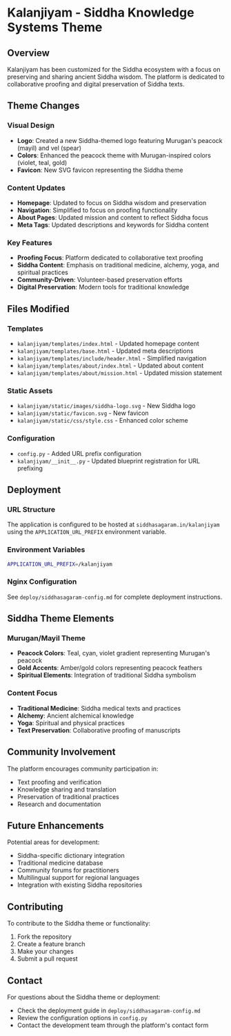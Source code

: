 # Kalanjiyam - Siddha Knowledge Systems Theme

## Overview

Kalanjiyam has been customized for the Siddha ecosystem with a focus on preserving and sharing ancient Siddha wisdom. The platform is dedicated to collaborative proofing and digital preservation of Siddha texts.

## Theme Changes

### Visual Design
- **Logo**: Created a new Siddha-themed logo featuring Murugan's peacock (mayil) and vel (spear)
- **Colors**: Enhanced the peacock theme with Murugan-inspired colors (violet, teal, gold)
- **Favicon**: New SVG favicon representing the Siddha theme

### Content Updates
- **Homepage**: Updated to focus on Siddha wisdom and preservation
- **Navigation**: Simplified to focus on proofing functionality
- **About Pages**: Updated mission and content to reflect Siddha focus
- **Meta Tags**: Updated descriptions and keywords for Siddha content

### Key Features
- **Proofing Focus**: Platform dedicated to collaborative text proofing
- **Siddha Content**: Emphasis on traditional medicine, alchemy, yoga, and spiritual practices
- **Community-Driven**: Volunteer-based preservation efforts
- **Digital Preservation**: Modern tools for traditional knowledge

## Files Modified

### Templates
- `kalanjiyam/templates/index.html` - Updated homepage content
- `kalanjiyam/templates/base.html` - Updated meta descriptions
- `kalanjiyam/templates/include/header.html` - Simplified navigation
- `kalanjiyam/templates/about/index.html` - Updated about content
- `kalanjiyam/templates/about/mission.html` - Updated mission statement

### Static Assets
- `kalanjiyam/static/images/siddha-logo.svg` - New Siddha logo
- `kalanjiyam/static/favicon.svg` - New favicon
- `kalanjiyam/static/css/style.css` - Enhanced color scheme

### Configuration
- `config.py` - Added URL prefix configuration
- `kalanjiyam/__init__.py` - Updated blueprint registration for URL prefixing

## Deployment

### URL Structure
The application is configured to be hosted at `siddhasagaram.in/kalanjiyam` using the `APPLICATION_URL_PREFIX` environment variable.

### Environment Variables
```bash
APPLICATION_URL_PREFIX=/kalanjiyam
```

### Nginx Configuration
See `deploy/siddhasagaram-config.md` for complete deployment instructions.

## Siddha Theme Elements

### Murugan/Mayil Theme
- **Peacock Colors**: Teal, cyan, violet gradient representing Murugan's peacock
- **Gold Accents**: Amber/gold colors representing peacock feathers
- **Spiritual Elements**: Integration of traditional Siddha symbolism

### Content Focus
- **Traditional Medicine**: Siddha medical texts and practices
- **Alchemy**: Ancient alchemical knowledge
- **Yoga**: Spiritual and physical practices
- **Text Preservation**: Collaborative proofing of manuscripts

## Community Involvement

The platform encourages community participation in:
- Text proofing and verification
- Knowledge sharing and translation
- Preservation of traditional practices
- Research and documentation

## Future Enhancements

Potential areas for development:
- Siddha-specific dictionary integration
- Traditional medicine database
- Community forums for practitioners
- Multilingual support for regional languages
- Integration with existing Siddha repositories

## Contributing

To contribute to the Siddha theme or functionality:
1. Fork the repository
2. Create a feature branch
3. Make your changes
4. Submit a pull request

## Contact

For questions about the Siddha theme or deployment:
- Check the deployment guide in `deploy/siddhasagaram-config.md`
- Review the configuration options in `config.py`
- Contact the development team through the platform's contact form 